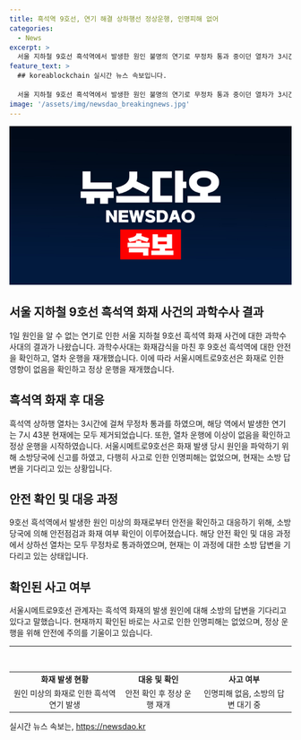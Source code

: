```yaml
---
title: 흑석역 9호선, 연기 해결 상하행선 정상운행, 인명피해 없어
categories:
  - News
excerpt: >
  서울 지하철 9호선 흑석역에서 발생한 원인 불명의 연기로 무정차 통과 중이던 열차가 3시간 만에 운행을 재개했다. 지하철 관련 당국은 연기를 제거하고 열차 운행에 이상이 없음을 확인했으며, 화재로 인한 인명피해는 없었다. 사고 원인에 대한 자세한 내용은 소방 답변을 기다리고 있다고 밝혔다.
feature_text: >
  ## koreablockchain 실시간 뉴스 속보입니다.

  서울 지하철 9호선 흑석역에서 발생한 원인 불명의 연기로 무정차 통과 중이던 열차가 3시간 만에 운행을 재개했다. 지하철 관련 당국은 연기를 제거하고 열차 운행에 이상이 없음을 확인했으며, 화재로 인한 인명피해는 없었다. 사고 원인에 대한 자세한 내용은 소방 답변을 기다리고 있다고 밝혔다.
image: '/assets/img/newsdao_breakingnews.jpg'
---
```


<p><img src="/assets/img/newsdao_breakingnews.jpg" alt="koreablockchain 속보" /></p>

<h2 data-ke-size="size26">서울 지하철 9호선 흑석역 화재 사건의 과학수사 결과</h2>

<p data-ke-size="size16">1일 원인을 알 수 없는 연기로 인한 서울 지하철 9호선 흑석역 화재 사건에 대한 과학수사대의 결과가 나왔습니다. 과학수사대는 화재감식을 마친 후 9호선 흑석역에 대한 안전을 확인하고, 열차 운행을 재개했습니다. 이에 따라 서울시메트로9호선은 화재로 인한 영향이 없음을 확인하고 정상 운행을 재개했습니다.</p>

<h2 data-ke-size="size26">흑석역 화재 후 대응</h2>

<p data-ke-size="size16">흑석역 상하행 열차는 3시간에 걸쳐 무정차 통과를 하였으며, 해당 역에서 발생한 연기는 7시 43분 현재에는 모두 제거되었습니다. 또한, 열차 운행에 이상이 없음을 확인하고 정상 운행을 시작하였습니다. 서울시메트로9호선은 화재 발생 당시 원인을 파악하기 위해 소방당국에 신고를 하였고, 다행히 사고로 인한 인명피해는 없었으며, 현재는 소방 답변을 기다리고 있는 상황입니다.</p>

<h2 data-ke-size="size26">안전 확인 및 대응 과정</h2>

<p data-ke-size="size16">9호선 흑석역에서 발생한 원인 미상의 화재로부터 안전을 확인하고 대응하기 위해, 소방당국에 의해 안전점검과 화재 여부 확인이 이루어졌습니다. 해당 안전 확인 및 대응 과정에서 상하선 열차는 모두 무정차로 통과하였으며, 현재는 이 과정에 대한 소방 답변을 기다리고 있는 상태입니다.</p>

<h2 data-ke-size="size26">확인된 사고 여부</h2>

<p data-ke-size="size16">서울시메트로9호선 관계자는 흑석역 화재의 발생 원인에 대해 소방의 답변을 기다리고 있다고 말했습니다. 현재까지 확인된 바로는 사고로 인한 인명피해는 없었으며, 정상 운행을 위해 안전에 주의를 기울이고 있습니다.</p>

<hr>

<p data-ke-size="size16">&nbsp;</p>

<table>
<tbody>
<tr>
<td style="text-align: center; height: 17px;"><b>화재 발생 현황</b></td>
<td style="text-align: center; height: 17px;"><b>대응 및 확인</b></td>
<td style="text-align: center; height: 17px;"><b>사고 여부</b></td>
</tr>
<tr>
<td style="text-align: center;">원인 미상의 화재로 인한 흑석역 연기 발생</td>
<td style="text-align: center;">안전 확인 후 정상 운행 재개</td>
<td style="text-align: center;">인명피해 없음, 소방의 답변 대기 중</td>
</tr>
</tbody>
</table>
실시간 뉴스 속보는, <a href="https://newsdao.kr" rel="dofollow">https://newsdao.kr</a>


